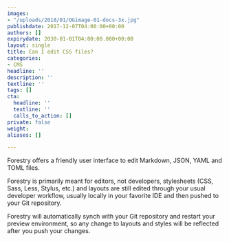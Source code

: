 ```yaml
---
images:
- "/uploads/2018/01/OGimage-01-docs-3x.jpg"
publishdate: 2017-12-07T04:00:00+00:00
authors: []
expirydate: 2030-01-01T04:00:00.000+00:00
layout: single
title: Can I edit CSS files?
categories:
- CMS
headline: ''
description: ''
textline: ''
tags: []
cta:
  headline: ''
  textline: ''
  calls_to_action: []
private: false
weight: 
aliases: []

---
```

Forestry offers a friendly user interface to edit Markdown, JSON, YAML and TOML files.

Forestry is primarily meant for editors, not developers, stylesheets (CSS, Sass, Less, Stylus, etc.) and layouts are still edited through your usual developer workflow, usually locally in your favorite IDE and then pushed to your Git repository.

Forestry will automatically synch with your Git repository and restart your preview environment, so any change to layouts and styles will be reflected after you push your changes.